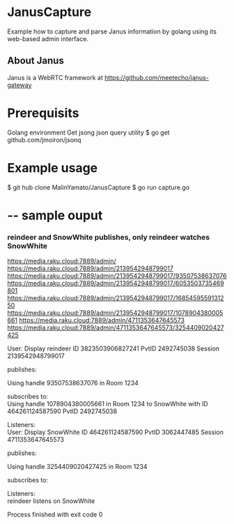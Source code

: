 # JanusCapture
Example how to capture and parse Janus information by golang using its web-based admin interface. 

## About Janus
Janus is a WebRTC framework at https://github.com/meetecho/janus-gateway


# Prerequisits
Golang environment
Get jsong json query utility
$ go get github.com/jmoiron/jsonq

# Example usage

$ git hub clone MalinYamato/JanusCapture
$ go run capture.go

# -- sample ouput
### reindeer and SnowWhite publishes, only reindeer watches SnowWhite

https://media.raku.cloud:7889/admin/
https://media.raku.cloud:7889/admin/2139542948799017
https://media.raku.cloud:7889/admin/2139542948799017/93507538637076
https://media.raku.cloud:7889/admin/2139542948799017/6053503735469801
https://media.raku.cloud:7889/admin/2139542948799017/1685459559131250
https://media.raku.cloud:7889/admin/2139542948799017/1078904380005661
https://media.raku.cloud:7889/admin/4711353647645573
https://media.raku.cloud:7889/admin/4711353647645573/3254409020427425

User: Display reindeer ID 3823503906827241 PvtID 2492745038  Session 2139542948799017

publishes:

Using handle 93507538637076 in Room 1234

subscribes to: <br/>
Using handle 1078904380005661 in  Room 1234 to SnowWhite with ID 464261124587590 PvtID 2492745038

Listeners: <br/>
User: Display SnowWhite ID 464261124587590 PvtID 3062447485  Session 4711353647645573

publishes:<br/>

Using handle 3254409020427425 in Room 1234

subscribes to:<br/>

Listeners:<br/>
reindeer listens on SnowWhite


Process finished with exit code 0
